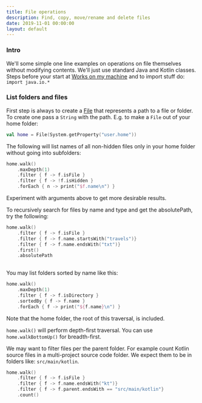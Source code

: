 ```yaml
---
title: File operations
description: Find, copy, move/rename and delete files
date: 2019-11-01 00:00:00
layout: default
---
```


### Intro

We'll some simple one line examples on operations on file themselves without modifying contents. We'll just use standard Java and Kotlin classes.
Steps before your start at [Works on my machine](../../worksOnMyMachine.md) and to import stuff do: `import java.io.*`

### List folders and files

First step is always to create a [File](https://docs.oracle.com/javase/8/docs/api/java/io/File.html) that represents a path to a file or folder. To create one pass a `String` with the path. E.g. to make a `File` out of your home folder:

```kotlin
val home = File(System.getProperty("user.home"))
```

The following will list names of all non-hidden files only in your home folder without going into subfolders:

```kotlin
home.walk()
    .maxDepth(1)
    .filter { f -> f.isFile }
    .filter { f -> !f.isHidden }
    .forEach { n -> print("$f.name\n") }
``` 

Experiment with arguments above to get more desirable results.

To recursively search for files by name and type and get the absolutePath, try the following:

```kotlin
home.walk()
    .filter { f -> f.isFile }
    .filter { f -> f.name.startsWith("travels")}
    .filter { f -> f.name.endsWith("txt")}
    .first()
    .absolutePath
    
```

You may list folders sorted by name like this:

```kotlin
home.walk()
    .maxDepth(1)
    .filter { f -> f.isDirectory }
    .sortedBy { f -> f.name }
    .forEach { f -> print("${f.name}\n") }
```

Note that the home folder, the root of this traversal, is included.

`home.walk()` will perform depth-first traversal. You can use `home.walkBottomUp()` for breadth-first.

We may want to filter files per the parent folder. For example count Kotlin source files in a multi-project source code folder. We expect them to be in folders like: `src/main/kotlin`.

```kotlin
home.walk()
    .filter { f -> f.isFile }
    .filter { f -> f.name.endsWith("kt")}
    .filter { f -> f.parent.endsWith == "src/main/kotlin"}
    .count()
```
